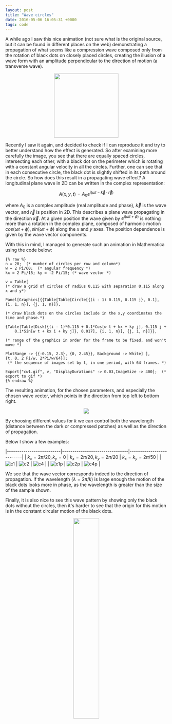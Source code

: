 ```yaml
---
layout: post
title: "Wave circles"
date: 2016-05-06 16:05:31 +0000
tags: code
---
```


A while ago I saw this nice animation (not sure what is the original source, but it can be found in different places on the web) demonstrating a propagation
of what seems like a compression wave composed only from the rotation of black dots on closely placed circles, creating the illusion of a wave form with an amplitude perpendicular to the direction of motion (a transverse wave).

<center><img src='/assets/circwave.gif' width='200px'/></center>

Recently I saw it again, and decided to check if I can reproduce it and try to better understand how the effect is generated.
So after examining more carefully the image, you see that there are equally spaced circles, intersecting each other, with a black dot
on the perimeter which is rotating with a constant angular velocity in all the circles. Further, one can see that in each consecutive
circle, the black dot is slightly shifted in its path around the circle. So how does this result in a propagating wave effect?
A longitudinal plane wave in 2D can be written in the complex representation:

$$
A(x,y,t)=A_0e^{i(\omega t -\vec{k}\cdot\vec{r})}
$$

where $A_0$ is a complex amplitude (real amplitude and phase), $\vec{k}$ is the wave vector, and $\vec{r}$ is position in 2D.
This describes a plane wave propagating in the direction $\vec{k}$.
At a given position the wave given by $e^{i(\omega t+\phi)}$ is nothing more than a rotation in the complex plane, composed
of harmonic motion $cos(\omega t+\phi) , sin(\omega t +\phi)$ along the $x$ and $y$ axes. The position dependence is given by the wave vector components.

With this in mind, I managed to generate such an animation in Mathematica using the code below:

```
{% raw %}
n = 20;  (* number of circles per row and column*)
w = 2 Pi/60;  (* angular frequency *)
kx = 2 Pi/15; ky = -2 Pi/15; (* wave vector *)

v = Table[
(* draw a grid of circles of radius 0.115 with separation 0.115 along x and y*)

Panel[Graphics[{{Table[Table[Circle[{(i - 1) 0.115, 0.115 j}, 0.1], {i, 1, n}], {j, 1, n}]},

(* draw black dots on the circles include in the x,y coordinates the time and phase.*)

{Table[Table[Disk[{(i - 1)*0.115 + 0.1*Cos[w t + kx + ky j], 0.115 j +
	0.1*Sin[w t + kx i + ky j]}, 0.017], {i, 1, n}], {j, 1, n}]}},

(* range of the graphics in order for the frame to be fixed, and won't move *)

PlotRange -> {{-0.15, 2.3}, {0, 2.45}}, Background -> White] ],
{t, 0, 2 Pi/w, 2*Pi/w/64}];
 (* the sequence of images set by t, in one period, with 64 frames. *)

Export["cw1.gif", v, "DisplayDurations" -> 0.03,ImageSize -> 400];  (* export to gif *)
{% endraw %}
```

The resulting animation, for the chosen parameters, and especially the chosen wave vector, which points in the direction from top left to bottom right.

<center><a href='/assets/cw11.gif'>
<img src='/assets/cw11.gif'/></a></center>

By choosing different values for $k$ we can control both the wavelength (distance between the dark or compressed patches)
as well as the direction of propagation.

Below I show a few examples:

|--------------------------|--------------------------------|--------------------------|
| $k_x=2\pi/20, k_y=0$ | $k_x=2\pi/20, k_y=2\pi/20$ | $k_x=k_y=2\pi/50$ |
| ![c1](/assets/cw2.gif) | ![c2](/assets/cw3.gif) | ![c4](/assets/cw4.gif) |
| ![c1p](/assets/cw2p.gif) | ![c2p](/assets/cw3p.gif) | ![c4p](/assets/cw4p.gif) |

We see that the wave vector corresponds indeed to the direction of propagation. If the wavelength ($\lambda=2\pi/k$) is large enough the motion of the black dots looks more in phase, as the wavelength is greater than the size of
the sample shown.

Finally, it is also nice to see this wave pattern by showing only the black dots without the circles, then it's harder to see
that the origin for this motion is in the constant circular motion of the black dots.

<center><a href='/assets/cw5.gif'><img src='/assets/cw5.gif' width='40%' height='40%'/></a></center>
